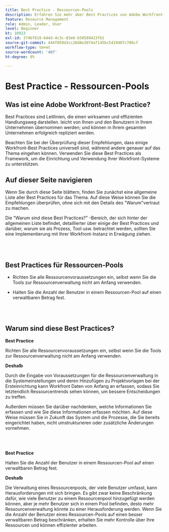 ```yaml
---
title: Best Practice - Ressourcen-Pools
description: Erfahren Sie mehr über Best Practices von Adobe Workfront-Experten für die Einrichtung, Verwaltung und Verwendung von Workfront-Ressourcenpools.
feature: Resource Management
role: Admin, Leader, User
level: Beginner
kt: 10923
exl-id: 374bf818-644d-4c3c-83e6-b50589423fb1
source-git-commit: 444f059d3cc26d8e3074a7145bc5419407c786cf
workflow-type: tm+mt
source-wordcount: '407'
ht-degree: 0%

---
```


# Best Practice - Ressourcen-Pools

## Was ist eine Adobe Workfront-Best Practice?

Best Practices sind Leitlinien, die einen wirksamen und effizienten Handlungsweg darstellen. leicht von Ihnen und den Benutzern in Ihrem Unternehmen übernommen werden; und können in Ihrem gesamten Unternehmen erfolgreich repliziert werden.

Beachten Sie bei der Überprüfung dieser Empfehlungen, dass einige Workfront-Best Practices universell sind, während andere genauer auf das Thema eingehen können. Verwenden Sie diese Best Practices als Framework, um die Einrichtung und Verwendung Ihrer Workfront-Systeme zu unterstützen.

## Auf dieser Seite navigieren

Wenn Sie durch diese Seite blättern, finden Sie zunächst eine allgemeine Liste aller Best Practices für das Thema. Auf diese Weise können Sie die Empfehlungen überprüfen, ohne sich mit den Details des &quot;Warum&quot;vertraut zu machen.

Die &quot;Warum sind diese Best Practices?&quot; -Bereich, der sich hinter der allgemeinen Liste befindet, detaillierter über einige der Best Practices und darüber, warum sie als Prozess, Tool usw. betrachtet werden, sollten Sie eine Implementierung mit Ihrer Workfront-Instanz in Erwägung ziehen.

</br>
</br>

## Best Practices für Ressourcen-Pools

* Richten Sie alle Ressourcenvoraussetzungen ein, selbst wenn Sie die Tools zur Ressourcenverwaltung nicht am Anfang verwenden.

* Halten Sie die Anzahl der Benutzer in einem Ressourcen-Pool auf einen verwaltbaren Betrag fest.

</br>
</br>

## Warum sind diese Best Practices?

**Best Practice**

Richten Sie alle Ressourcenvoraussetzungen ein, selbst wenn Sie die Tools zur Ressourcenverwaltung nicht am Anfang verwenden.

**Deshalb**

Durch die Eingabe von Voraussetzungen für die Ressourcenverwaltung in die Systemeinstellungen und deren Hinzufügen zu Projektvorlagen bei der Ersteinrichtung kann Workfront Daten von Anfang an erfassen, sodass Sie letztendlich Ressourcentrends sehen können, um bessere Entscheidungen zu treffen.

Außerdem müssen Sie darüber nachdenken, welche Informationen Sie erfassen und wie Sie diese Informationen erfassen möchten. Auf diese Weise müssen Sie in Zukunft das System und die Prozesse, die Sie bereits eingerichtet haben, nicht umstrukturieren oder zusätzliche Änderungen vornehmen.

</br>
</br>

**Best Practice**

Halten Sie die Anzahl der Benutzer in einem Ressourcen-Pool auf einen verwaltbaren Betrag fest.

**Deshalb**

Die Verwaltung eines Ressourcenpools, der viele Benutzer umfasst, kann Herausforderungen mit sich bringen. Es gibt zwar keine Beschränkung dafür, wie viele Benutzer zu einem Ressourcenpool hinzugefügt werden können, aber je mehr Benutzer sich in einem Pool befinden, desto mehr Ressourcenverwaltung könnte zu einer Herausforderung werden. Wenn Sie die Anzahl der Benutzer eines Ressourcen-Pools auf einen besser verwaltbaren Betrag beschränken, erhalten Sie mehr Kontrolle über Ihre Ressourcen und können effizienter arbeiten.
